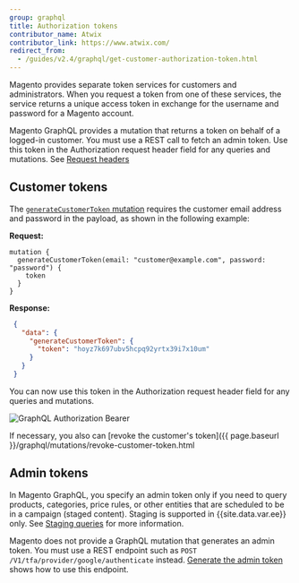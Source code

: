 ```yaml
---
group: graphql
title: Authorization tokens
contributor_name: Atwix
contributor_link: https://www.atwix.com/
redirect_from:
  - /guides/v2.4/graphql/get-customer-authorization-token.html
---
```


Magento provides separate token services for customers and administrators. When you request a token from one of these services, the service returns a unique access token in exchange for the username and password for a Magento account.

Magento GraphQL provides a mutation that returns a token on behalf of a logged-in customer. You must use a REST call to fetch an admin token. Use this token in the Authorization request header field for any queries and mutations. See [Request headers]({{page.baseurl}}/graphql/send-request.html#headers)

## Customer tokens

The [`generateCustomerToken` mutation]({{page.baseurl}}/graphql/mutations/generate-customer-token.html) requires the customer email address and password in the payload, as shown in the following example:

**Request:**

```text
mutation {
  generateCustomerToken(email: "customer@example.com", password: "password") {
    token
  }
}
```

**Response:**

```json
 {
   "data": {
     "generateCustomerToken": {
       "token": "hoyz7k697ubv5hcpq92yrtx39i7x10um"
     }
   }
 }
```

You can now use this token in the Authorization request header field for any queries and mutations.

![GraphQL Authorization Bearer]({{site.baseurl}}/common/images/graphql/graphql-authorization.png)

If necessary, you also can [revoke the customer's token]({{ page.baseurl }}/graphql/mutations/revoke-customer-token.html

## Admin tokens

In Magento GraphQL, you specify an admin token only if you need to query products, categories, price rules, or other entities that are scheduled to be in a campaign (staged content). Staging is supported in {{site.data.var.ee}} only. See [Staging queries]({{page.baseurl}}/graphql/queries/index.html#staging) for more information.

Magento does not provide a GraphQL mutation that generates an admin token. You must use a REST endpoint such as `POST /V1/tfa/provider/google/authenticate` instead. [Generate the admin token]({{page.baseurl}}/rest/tutorials/prerequisite-tasks/create-admin-token.html) shows how to use this endpoint.
